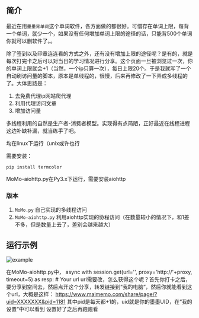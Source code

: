 ## 简介

最近在用`墨墨背单词`这个单词软件，各方面做的都很好。可惜存在单词上限，每背一个单词，就少一个，如果没有任何增加单词上限的途径的话，只能背500个单词你就可以删软件了。。

除了签到以及印章连连看的方式之外，还有没有增加上限的途径呢？是有的，就是每次打完卡之后可以对当日的学习情况进行分享。这个页面一旦被浏览过一次，你的单词上限就会+1（当然，一个ip只算一次），每日上限20个。于是我就写了一个自动刷访问量的脚本，原本是单线程的，很慢，后来再修改了一下弄成多线程的了。大体思路是：

1. 去免费代理ip网站爬代理
2. 利用代理访问文章
3. 增加访问量

多线程利用的自然是生产者-消费者模型。实现得有点简陋，正好最近在线程进程这边补缺补漏，就当练手了吧。

均在linux下运行（unix或许也行

需要安装：

`pip install termcolor`

 MoMo-aiohttp.py在Py3.x下运行，需要安装aiohttp
 
### 版本

1. `MoMo.py` 自己实现的多线程访问
2. `MoMo-aiohttp.py` 利用aiohttp实现的协程访问（在数量较小的情况下，和1差不多，但是数量上去了，差别会越来越大）

## 运行示例

![example](https://github.com/Macr0phag3/MoMo/blob/master/PicForREADME/example.png)

 在MoMo-aiohttp.py中，
 async with session.get(url='', proxy='http://'+proxy, timeout=5) as resp: # Your url
 url需要改，怎么获得这个呢？首先你打卡之后，要分享到空间去，然后点开这个分享，转发链接到“我的电脑“，然后你就能看到这个url，大概是这样：
 https://www.maimemo.com/share/page/?uid=XXXXXXX&pid=1181
 其中pid是每天都+1的，uid就是你的墨墨UID，在“我的设置“中可以看到
 设置好了之后再跑跑看
